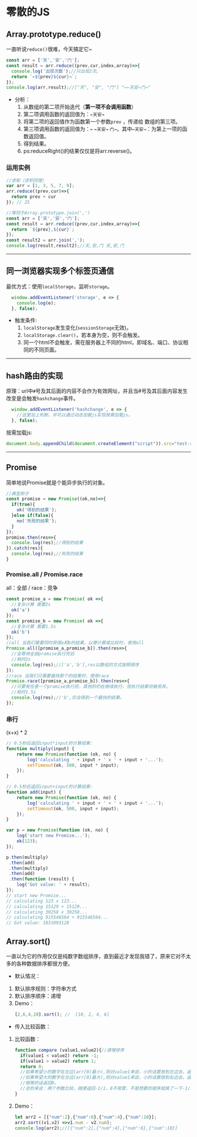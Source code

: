 # 零散的JS

## Array.prototype.reduce()

一直听说`reduce()`很难，今天搞定它~

```javascript
const arr = ['天','安','门'];
const result = arr.reduce((prev,cur,index,array)=>{
  console.log('出现次数');//只出现2次。
  return `←${prev}${cur}→`;
});
console.log(arr,result);//["天", "安", "门"] "←←天安→门→"
```
- 分析：
   1. 从数组的第二项开始迭代（**第一项不会调用函数**）
   2. 第二项调用函数的返回值为：`←天安→`
   3. 将第二项的返回值作为函数第一个参数`prev` ，传递给 数组的第三项。
   4. 第三项调用函数的返回值为：`←` `←天安→` `门→`，其中`←天安→`：为第上一项的函数返回值。
   5. 得到结果。
   6. ps:reduceRight()的结果仅仅是将arr.reverse()。

### 运用实例
```javascript
//求和（求积同理）
var arr = [1, 3, 5, 7, 9];
arr.reduce((prev,cur)=>{
  return prev + cur
}); // 25
```
```javascript
//等同于Array.prototype.join(',')
const arr = ['天','安','门'];
const result = arr.reduce((prev,cur,index,array)=>{
  return `${prev},${cur}`;
});
const result2 = arr.join(',');
console.log(result,result2);//天,安,门 天,安,门
```
---
## 同一浏览器实现多个标签页通信

最优方式：使用`localStorage`，监听`storage`。

```javascript
  window.addEventListener('storage', e => {
    console.log(e);
  }, false);
```
- 触发条件:
   1. `localStorage`发生变化(`sessionStorage`无效)。
   2. `localStorage.clear()`，若本身为空，则不会触发。
   3. 同一个html不会触发，需在服务器上不同的html，即域名、端口、协议相同的不同页面。

---

## hash路由的实现

原理：url中`#`号及其后面的内容不会作为有效网址，并且当#号及其后面内容发生改变是会触发`hashchange`事件。
```javascript
  window.addEventListener('hashchange', e => {
    //这里加上判断，并可以通过动态加载js实现按需加载js。
  }, false);
```
按需加载js:
```javascript
document.body.appendChild(document.createElement("script")).src="test-router.js";
```
---

## Promise

简单地说Promise就是个能异步执行的对象。

```javascript
//典型例子
const promise = new Promise((ok,no)=>{
  if(true){
    ok('得到的结果');
  }else if(false){
    no('失败的结果');
  }
});
promise.then(res=>{
  console.log(res);//得到的结果
}).catch(res){
  console.log(res);//失败的结果
}
```

### Promise.all / Promise.race

all：全部 / race：竞争

```javascript
const promise_a = new Promise( ok =>{ 
  //复杂计算 需要2s
  ok('a') 
});
const promise_b = new Promise( ok =>{
  //复杂计算 需要1.5s
  ok('b')
});
//all 当我们需要同时获得a和b的结果，以便计算或比较时，使用all
Promise.all([promise_a,promise_b]).then(res=>{
  //会等待全部promise执行完后
  //耗时2s
  console.log(res);//['a','b'],res以数组的方式按照顺序
});
//race 当我们只需要最快那个的结果时，使用race
Promise.race([promise_a,promise_b]).then(res=>{
  //只要有任意一个promise执行完，其他的仍在继续执行，但执行结果将被丢弃。
  //耗时1.5s
  console.log(res);//'b',仅会得到一个最快的结果。
});
```
### 串行
(x+x) * 2  
```javascript
// 0.5秒后返回input*input的计算结果:
function multiply(input) {
    return new Promise(function (ok, no) {
        log('calculating ' + input + ' x ' + input + '...');
        setTimeout(ok, 500, input * input);
    });
}

// 0.5秒后返回input+input的计算结果:
function add(input) {
    return new Promise(function (ok, no) {
        log('calculating ' + input + ' + ' + input + '...');
        setTimeout(ok, 500, input + input);
    });
}

var p = new Promise(function (ok, no) {
    log('start new Promise...');
    ok(123);
});

p.then(multiply)
 .then(add)
 .then(multiply)
 .then(add)
 .then(function (result) {
    log('Got value: ' + result);
});
// start new Promise...
// calculating 123 x 123...
// calculating 15129 + 15129...
// calculating 30258 x 30258...
// calculating 915546564 + 915546564...
// Got value: 1831093128
```

## Array.sort()

一直以为它的作用仅仅是纯数字数组排序，直到最近才发现我错了，原来它对不太多的各种数据排序都很方便。

- 默认情况：
 1. 默认排序规则：字符串方式
 2. 默认排序顺序：递增
 3. Demo：
    ```javascript
    [2,6,4,10].sort(); //  [10, 2, 4, 6]
    ```
- 传入比较函数：
 1. 比较函数：
    ```javascript
    function compare (value1,value2){//递增排序
      if(value1 < value2) return -1;
      if(value1 > value2) return 1;
      return 0;
      //如果希望小的数字在左边(arr[0]最小),则对value1来说，小的话要放到左边去，返回<0的数。
      //如果希望大的数字在左边(arr[0]最大),则对value1来说，小的话要放到右边去，返回>0的数。
      //相等的话返回0。
      //总的来说：两个参数比较，随便返回-1/1，0不用管，不是想要的顺序就换了一下-1/1就行了。
    }
    ```
 2. Demo：
    ```javascript
    let arr2 = [{"num":2},{"num":6},{"num":4},{"num":10}];
    arr2.sort((v1,v2) =>v1.num - v2.num);
    console.log(arr2);//[{"num":2},{"num":4},{"num":6},{"num":10}]
    ```
